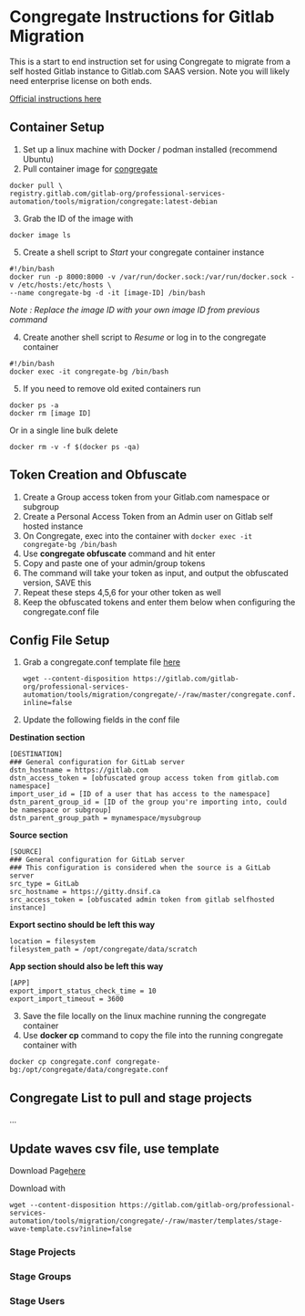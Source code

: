 # Congregate Instructions for Gitlab Migration

This is a start to end instruction set for using Congregate to migrate from a self hosted Gitlab instance to Gitlab.com SAAS version. Note you will likely need enterprise license on both ends.

[Official instructions here](https://gitlab.com/gitlab-org/professional-services-automation/tools/migration/congregate/-/blob/master/docs/using-congregate.md#quick-start)

## Container Setup
1. Set up a linux machine with Docker / podman installed (recommend Ubuntu)
2. Pull container image for [congregate](https://gitlab.com/gitlab-org/professional-services-automation/tools/migration/congregate)
```
docker pull \
registry.gitlab.com/gitlab-org/professional-services-automation/tools/migration/congregate:latest-debian
```
3. Grab the ID of the image with
```
docker image ls
```
5. Create a shell script to _Start_ your congregate container instance

```
#!/bin/bash
docker run -p 8000:8000 -v /var/run/docker.sock:/var/run/docker.sock -v /etc/hosts:/etc/hosts \
--name congregate-bg -d -it [image-ID] /bin/bash
```
_Note : Replace the image ID with your own image ID from previous command_

4. Create another shell script to _Resume_ or log in to the congregate container

```
#!/bin/bash
docker exec -it congregate-bg /bin/bash
```

5. If you need to remove old exited containers run

```
docker ps -a
docker rm [image ID]
```

Or in a single line bulk delete
```
docker rm -v -f $(docker ps -qa)
```

## Token Creation and Obfuscate
1. Create a Group access token from your Gitlab.com namespace or subgroup
2. Create a Personal Access Token from an Admin user on Gitlab self hosted instance
3. On Congregate, exec into the container with ```docker exec -it congregate-bg /bin/bash```
4. Use **congregate obfuscate** command and hit enter
5. Copy and paste one of your admin/group tokens
6. The command will take your token as input, and output the obfuscated version, SAVE this
7. Repeat these steps 4,5,6 for your other token as well
8. Keep the obfuscated tokens and enter them below when configuring the congregate.conf file

## Config File Setup
1. Grab a congregate.conf template file [here](https://gitlab.com/gitlab-org/professional-services-automation/tools/migration/congregate/-/blob/master/congregate.conf.template)
   ```
   wget --content-disposition https://gitlab.com/gitlab-org/professional-services-automation/tools/migration/congregate/-/raw/master/congregate.conf.template?inline=false
   ```
2. Update the following fields in the conf file

**Destination section**
```
[DESTINATION]
### General configuration for GitLab server
dstn_hostname = https://gitlab.com
dstn_access_token = [obfuscated group access token from gitlab.com namespace]
import_user_id = [ID of a user that has access to the namespace]
dstn_parent_group_id = [ID of the group you're importing into, could be namespace or subgroup]
dstn_parent_group_path = mynamespace/mysubgroup
```

**Source section**
```
[SOURCE]
### General configuration for GitLab server
### This configuration is considered when the source is a GitLab server
src_type = GitLab
src_hostname = https://gitty.dnsif.ca
src_access_token = [obfuscated admin token from gitlab selfhosted instance]
```

**Export sectino should be left this way**
```
location = filesystem
filesystem_path = /opt/congregate/data/scratch
```

**App section should also be left this way**
```
[APP]
export_import_status_check_time = 10
export_import_timeout = 3600
```
3. Save the file locally on the linux machine running the congregate container
4. Use **docker cp** command to copy the file into the running congregate container with
```
docker cp congregate.conf congregate-bg:/opt/congregate/data/congregate.conf
```

## Congregate List to pull and stage projects
...

## Update waves csv file, use template 
Download Page[here](https://gitlab.com/gitlab-org/professional-services-automation/tools/migration/congregate/-/blob/master/templates/stage-wave-template.csv)

Download with
```
wget --content-disposition https://gitlab.com/gitlab-org/professional-services-automation/tools/migration/congregate/-/raw/master/templates/stage-wave-template.csv?inline=false
```


### Stage Projects
### Stage Groups
### Stage Users
